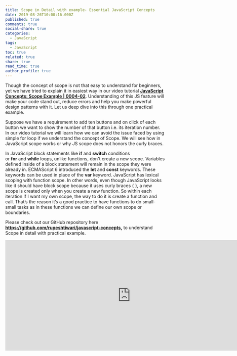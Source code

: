 ```yaml
---
title: Scope in Detail with example- Essential JavaScript Concepts
date: 2019-08-26T10:00:16.000Z
published: true
comments: true
social-share: true
categories:
  - JavaScript
tags:
  - JavaScript
toc: true
related: true
share: true
read_time: true
author_profile: true
---
```


<p>Though the concept of scope is not that easy to understand for beginners, yet we have tried to explain it in easiest way in our video tutorial <a href="https://www.youtube.com/watch?v=0n7XEO6qmeg&amp;list=PLZed_adPqIJoGpa6R2QdJy9RnqmOIy1Qd&amp;index=2" target="_blank" rel="noopener noreferrer"><strong>JavaScript Concepts: Scope Example | 0004-02</strong></a>. Understanding of this JS feature will make your code stand out, reduce errors and help you make powerful design patterns with it. Let us deep dive into this through one practical example.</p>
<p>Suppose we have a requirement to add ten buttons and on click of each button we want to show the number of that button i.e. its iteration number. In our video tutorial we will learn how we can avoid the issue faced by using simple for loop if we understand the concept of Scope. We will see how in JavaScript scope works or why JS scope does not honors the curly braces.</p>
<p>In JavaScript block statements like <strong>if</strong> and <strong>switch</strong> conditions or <strong>for</strong> and <strong>while</strong> loops, unlike functions, don't create a new scope. Variables defined inside of a block statement will remain in the scope they were already in. ECMAScript 6 introduced the <strong>let</strong> and <strong>const</strong> keywords. These keywords can be used in place of the <strong>var</strong> keyword. JavaScript has lexical scoping with function scope. In other words, even though JavaScript looks like it should have block scope because it uses curly braces { }, a new scope is created only when you create a new function. So within each iteration if I want my own scope, the way to do it is create a function and call. That’s the reason it’s a good practice to have functions to do small-small tasks as in these functions we can define our own scope or boundaries.</p>
<p>Please check out our GitHub repository here <strong><a href="https://github.com/rupeshtiwari/javascript-concepts" target="_blank" rel="noopener noreferrer">https://github.com/rupeshtiwari/javascript-concepts</a>,</strong> to understand Scope in detail with practical example.</p>
<p><iframe src="https://www.youtube.com/embed/0n7XEO6qmeg" width="790" height="350" frameborder="0" allowfullscreen="allowfullscreen"><span data-mce-type="bookmark" style="display: inline-block; width: 0px; overflow: hidden; line-height: 0;" class="mce_SELRES_start">﻿</span></iframe></p>
